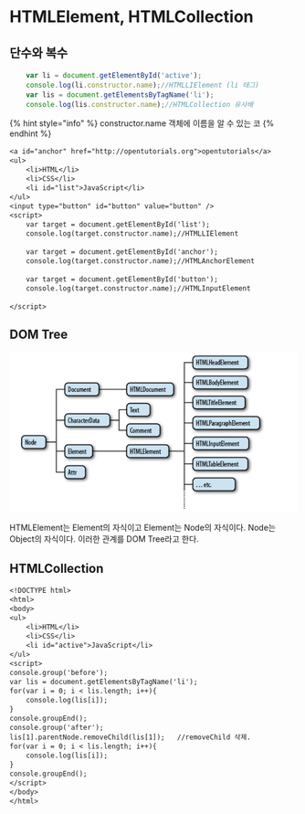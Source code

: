 # HTMLElement, HTMLCollection

## 단수와 복수

```javascript
    var li = document.getElementById('active');
    console.log(li.constructor.name);//HTMLLIElement (li 태그)
    var lis = document.getElementsByTagName('li');
    console.log(lis.constructor.name);//HTMLCollection 유사배
```

{% hint style="info" %}
constructor.name  객체에 이름을 알 수 있는 코
{% endhint %}

```markup
<a id="anchor" href="http://opentutorials.org">opentutorials</a>
<ul>
    <li>HTML</li>
    <li>CSS</li>
    <li id="list">JavaScript</li>
</ul>
<input type="button" id="button" value="button" />
<script>
    var target = document.getElementById('list');
    console.log(target.constructor.name);//HTMLLIElement
 
    var target = document.getElementById('anchor');
    console.log(target.constructor.name);//HTMLAnchorElement
 
    var target = document.getElementById('button');
    console.log(target.constructor.name);//HTMLInputElement
 
</script>
```

## DOM Tree

![](../../../../.gitbook/assets/image%20%284%29.png)

 HTMLElement는 Element의 자식이고 Element는 Node의 자식이다. Node는 Object의 자식이다. 이러한 관계를 DOM Tree라고 한다.

## HTMLCollection

```markup
<!DOCTYPE html>
<html>
<body>
<ul>
    <li>HTML</li>
    <li>CSS</li>
    <li id="active">JavaScript</li>
</ul>
<script>
console.group('before');
var lis = document.getElementsByTagName('li');
for(var i = 0; i < lis.length; i++){
    console.log(lis[i]);
}
console.groupEnd();
console.group('after');
lis[1].parentNode.removeChild(lis[1]);   //removeChild 삭제.
for(var i = 0; i < lis.length; i++){
    console.log(lis[i]);
}
console.groupEnd();
</script>
</body>
</html>
```

